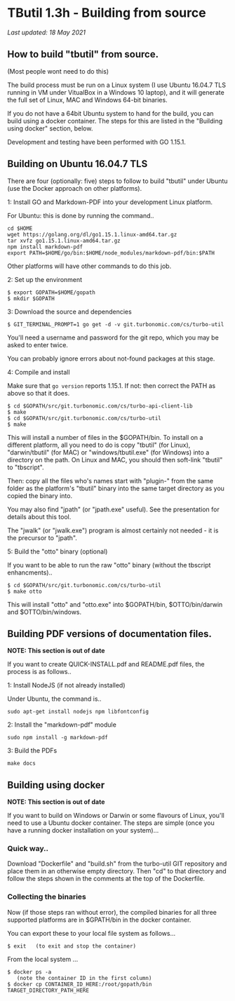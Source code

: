 # TButil 1.3h - Building from source

*Last updated: 18 May 2021*

## How to build "tbutil" from source.

(Most people wont need to do this)

The build process must be run on a Linux system (I use Ubuntu 16.04.7 TLS running in VM under VitualBox in a Windows 10 laptop), and it will generate the full set of Linux, MAC and Windows 64-bit binaries.

If you do not have a 64bit Ubuntu system to hand for the build, you can build using a docker container. The steps for this are listed in the "Building using docker" section, below.

Development and testing have been performed with GO 1.15.1.

## Building on Ubuntu 16.04.7 TLS

There are four (optionally: five) steps to follow to build "tbutil" under Ubuntu (use the Docker approach on other platforms).

1: Install GO and Markdown-PDF into your development Linux platform.

For Ubuntu: this is done by running the command..

```
cd $HOME
wget https://golang.org/dl/go1.15.1.linux-amd64.tar.gz
tar xvfz go1.15.1.linux-amd64.tar.gz
npm install markdown-pdf
export PATH=$HOME/go/bin:$HOME/node_modules/markdown-pdf/bin:$PATH
```

Other platforms will have other commands to do this job.

2: Set up the environment

```
$ export GOPATH=$HOME/gopath
$ mkdir $GOPATH
```

3: Download the source and dependencies

```
$ GIT_TERMINAL_PROMPT=1 go get -d -v git.turbonomic.com/cs/turbo-util
```

You'll need a username and password for the git repo, which you may be asked to enter twice.

You can probably ignore errors about not-found packages at this stage.

4: Compile and install

Make sure that `go version` reports 1.15.1. If not: then correct the PATH as above so that it does.

```
$ cd $GOPATH/src/git.turbonomic.com/cs/turbo-api-client-lib
$ make
$ cd $GOPATH/src/git.turbonomic.com/cs/turbo-util
$ make
```

This will install a number of files in the $GOPATH/bin. To install on a different platform, all you need to do is copy "tbutil" (for Linux), "darwin/tbutil" (for MAC) or "windows/tbutil.exe" (for Windows) into a directory on the path. On Linux and MAC, you should then soft-link "tbutil" to "tbscript".

Then: copy all the files who's names start with "plugin-" from the same folder as the platform's "tbutil" binary into the same target directory as you copied the binary into.

You may also find "jpath" (or "jpath.exe" useful). See the presentation for details about this tool.

The "jwalk" (or "jwalk.exe") program is almost certainly not needed - it is the precursor to "jpath".

5: Build the "otto" binary (optional)

If you want to be able to run the raw "otto" binary (without the tbscript enhancments)..

```
$ cd $GOPATH/src/git.turbonomic.com/cs/turbo-util
$ make otto
```

This will install "otto" and "otto.exe" into $GOPATH/bin, $OTTO/bin/darwin and $OTTO/bin/windows.

## Building PDF versions of documentation files.

**NOTE: This section is out of date**

If you want to create QUICK-INSTALL.pdf and README.pdf files, the process is as follows..

1: Install NodeJS (if not already installed)

Under Ubuntu, the command is..
```
sudo apt-get install nodejs npm libfontconfig
```

2: Install the "markdown-pdf" module

```
sudo npm install -g markdown-pdf
```

3: Build the PDFs

```
make docs
```

## Building using docker

**NOTE: This section is out of date**

If you want to build on Windows or Darwin or some flavours of Linux, you'll need to use a Ubuntu docker container. The steps are simple (once you have a running docker installation on your system)...

### Quick way..

Download "Dockerfile" and "build.sh" from the turbo-util GIT repository and place them in an otherwise empty directory. Then "cd" to that directory and follow the steps shown in the comments at the top of the Dockerfile.

### Collecting the binaries

Now (if those steps ran without error), the compiled binaries for all three supported platforms are in $GPATH/bin in the docker container.

You can export these to your local file system as follows...

```
$ exit   (to exit and stop the container)
```

From the local system ...

```
$ docker ps -a
   (note the container ID in the first column)
$ docker cp CONTAINER_ID_HERE:/root/gopath/bin TARGET_DIRECTORY_PATH_HERE
```
